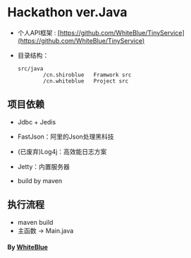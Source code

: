 # Hackathon ver.Java
* 个人API框架 : [https://github.com/WhiteBlue/TinyService](https://github.com/WhiteBlue/TinyService)
* 目录结构：

	```
	src/java
			/cn.shiroblue   Framwork src
			/cn.whiteblue 	Project src
	```         


## 项目依赖
* Jdbc + Jedis
* FastJson：阿里的Json处理黑科技
* (已废弃)Log4j：高效能日志方案
* Jetty：内置服务器

* build by maven

## 执行流程

* maven build
* 主函数 -> Main.java




#### By [WhiteBlue](https://github.com/WhiteBlue)
